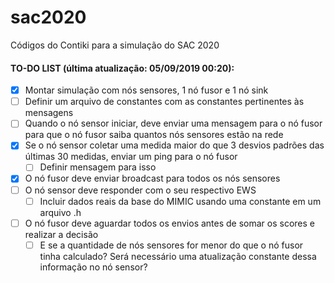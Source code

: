 # sac2020
Códigos do Contiki para a simulação do SAC 2020

#### TO-DO LIST (última atualização: 05/09/2019 00:20):

- [x] Montar simulação com nós sensores, 1 nó fusor e 1 nó sink
- [ ] Definir um arquivo de constantes com as constantes pertinentes às mensagens
- [ ] Quando o nó sensor iniciar, deve enviar uma mensagem para o nó fusor para que o nó fusor saiba quantos nós sensores estão na rede
- [x] Se o nó sensor coletar uma medida maior do que 3 desvios padrões das últimas 30 medidas, enviar um ping para o nó fusor
  - [ ] Definir mensagem para isso
- [x] O nó fusor deve enviar broadcast para todos os nós sensores
- [ ] O nó sensor deve responder com o seu respectivo EWS
  - [ ] Incluir dados reais da base do MIMIC usando uma constante em um arquivo .h
- [ ] O nó fusor deve aguardar todos os envios antes de somar os scores e realizar a decisão
  - [ ] E se a quantidade de nós sensores for menor do que o nó fusor tinha calculado? Será necessário uma atualização constante dessa informação no nó sensor?
